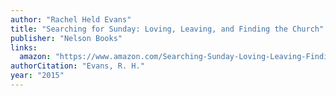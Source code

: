 ```yaml
---
author: "Rachel Held Evans"
title: "Searching for Sunday: Loving, Leaving, and Finding the Church"
publisher: "Nelson Books"
links:
  amazon: "https://www.amazon.com/Searching-Sunday-Loving-Leaving-Finding/dp/0718022122"
authorCitation: "Evans, R. H."
year: "2015"
---
```

